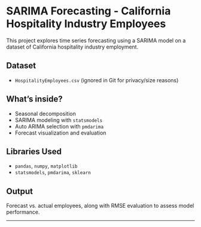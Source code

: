 # SARIMA Forecasting - California Hospitality Industry Employees

This project explores time series forecasting using a SARIMA model on a dataset of California hospitality industry employment.

## Dataset
- `HospitalityEmployees.csv` (ignored in Git for privacy/size reasons)

## What’s inside?
- Seasonal decomposition
- SARIMA modeling with `statsmodels`
- Auto ARIMA selection with `pmdarima`
- Forecast visualization and evaluation

## Libraries Used
- `pandas`, `numpy`, `matplotlib`
- `statsmodels`, `pmdarima`, `sklearn`

## Output
Forecast vs. actual employees, along with RMSE evaluation to assess model performance.

---

> 
